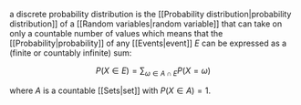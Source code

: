 a discrete probability distribution is the [[Probability distribution|probability distribution]] of a [[Random variables|random variable]] that can take on only a countable number of values which means that the [[Probability|probability]] of any [[Events|event]] $E$ can be expressed as a (finite or countably infinite) sum:

$$
P(X\in E)=\sum_{\omega\in A\cap E}P(X=\omega)
$$

where $A$ is a countable [[Sets|set]] with $P(X\in A)=1$.
